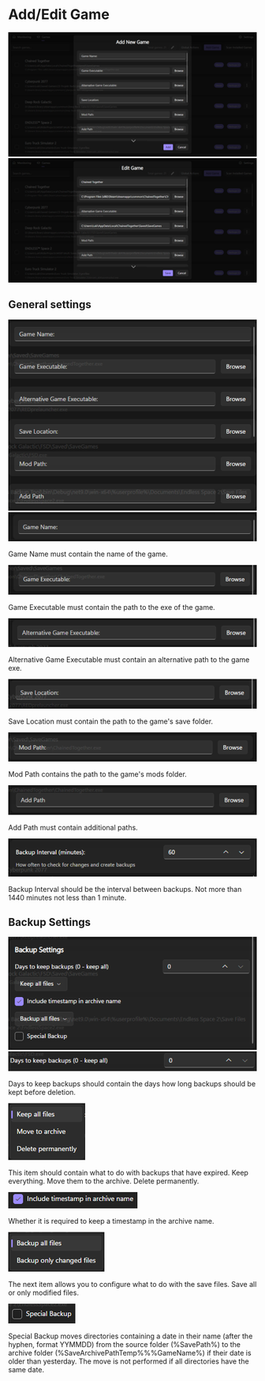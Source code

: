 # Add/Edit Game

<img src="assets/image (4).png" alt="" /><img src="assets/image (10).png" alt="" />

## General settings

<img src="assets/image (23).png" alt="" />

<img src="assets/image (14).png" alt="" />

Game Name must contain the name of the game.

<img src="assets/image (15).png" alt="" />

Game Executable must contain the path to the exe of the game.

<img src="assets/image (16).png" alt="" />

Alternative Game Executable must contain an alternative path to the game exe.

<img src="assets/image (17).png" alt="" />

Save Location must contain the path to the game's save folder.

<img src="assets/image (18).png" alt="" />

Mod Path contains the path to the game's mods folder.

<img src="assets/image (19).png" alt="" />

Add Path must contain additional paths.

<img src="assets/image (21).png" alt="" />

Backup Interval should be the interval between backups. Not more than 1440 minutes not less than 1 minute.

## Backup Settings

<img src="assets/image (12).png" alt="" />

<img src="assets/image (22).png" alt="" />

Days to keep backups should contain the days how long backups should be kept before deletion.

<img src="assets/image (11).png" alt="" />

This item should contain what to do with backups that have expired. Keep everything. Move them to the archive. Delete permanently.

<img src="assets/image (24).png" alt="" />

Whether it is required to keep a timestamp in the archive name.

<img src="assets/image (13).png" alt="" />

The next item allows you to configure what to do with the save files. Save all or only modified files.

<img src="assets/image (25).png" alt="" />

Special Backup moves directories containing a date in their name (after the hyphen, format YYMMDD) from the source folder (%SavePath%) to the archive folder (%SaveArchivePathTemp%%%GameName%) if their date is older than yesterday. The move is not performed if all directories have the same date.
